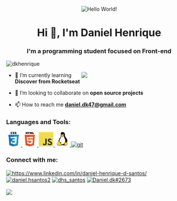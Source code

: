<p align="center"> <img width="300" src="https://raw.githubusercontent.com/gist/dkhenrique/4a8c5da0e061839b1aa793fc8fc487b6/raw/f9ce8cee5cb4adb22ef6290b134f87e2ce2b1ace/hellocard.svg" alt="Hello World!"/> </p>
<h1 align="center">Hi 👋, I'm Daniel Henrique</h1>
<h3 align="center">I'm a programming student focused on Front-end</h3>

<p align="left"> <img src="https://komarev.com/ghpvc/?username=dkhenrique&label=Profile%20views&color=0e75b6&style=flat" alt="dkhenrique" /> </p>
<img align="right" width="300" src="https://i2.wp.com/allhtaccess.info/wp-content/uploads/2018/03/programming.gif?fit=1281%2C716&ssl=1" />

- 🌱 I’m currently learning **Discover from Rocketseat**

- 👯 I’m looking to collaborate on **open source projects**

- 📫 How to reach me **daniel.dk47@gmail.com**



<h3 align="left">Languages and Tools:</h3>
<p align="left"> <a href="https://www.w3schools.com/css/" target="_blank" rel="noreferrer"> <img src="https://raw.githubusercontent.com/devicons/devicon/master/icons/css3/css3-original-wordmark.svg" alt="css3" width="40" height="40"/> </a> <a href="https://www.w3.org/html/" target="_blank" rel="noreferrer"> <img src="https://raw.githubusercontent.com/devicons/devicon/master/icons/html5/html5-original-wordmark.svg" alt="html5" width="40" height="40"/> </a> <a href="https://developer.mozilla.org/en-US/docs/Web/JavaScript" target="_blank" rel="noreferrer"> <img src="https://raw.githubusercontent.com/devicons/devicon/master/icons/javascript/javascript-original.svg" alt="javascript" width="40" height="40"/> </a> <a href="https://www.linux.org/" target="_blank" rel="noreferrer"> <img src="https://raw.githubusercontent.com/devicons/devicon/master/icons/linux/linux-original.svg" alt="linux" width="40" height="40"/> </a> <a href="https://git-scm.com/" target="_blank" rel="noreferrer"> <img src="https://www.vectorlogo.zone/logos/git-scm/git-scm-icon.svg" alt="git" width="40" height="40"/> </a> </p>

<h3 align="left">Connect with me:</h3>
<p align="left">
<a href="https://www.linkedin.com/in/daniel-henrique-d-santos/" target="_blank"><img align="center" src="https://raw.githubusercontent.com/rahuldkjain/github-profile-readme-generator/master/src/images/icons/Social/linked-in-alt.svg" alt="https://www.linkedin.com/in/daniel-henrique-d-santos/" height="30" width="40" /></a>
<a href="https://fb.com/daniel.hsantos2" target="_blank"><img align="center" src="https://raw.githubusercontent.com/rahuldkjain/github-profile-readme-generator/master/src/images/icons/Social/facebook.svg" alt="daniel.hsantos2" height="30" width="40" /></a>
<a href="https://instagram.com/dhs_santos" target="_blank"><img align="center" src="https://raw.githubusercontent.com/rahuldkjain/github-profile-readme-generator/master/src/images/icons/Social/instagram.svg" alt="dhs_santos" height="30" width="40" /></a>
<a href="https://discord.gg/Daniel.dk#2673" target="_blank"><img align="center" src="https://raw.githubusercontent.com/rahuldkjain/github-profile-readme-generator/master/src/images/icons/Social/discord.svg" alt="Daniel.dk#2673" height="30" width="40" /></a>
</p>


<a href="https://github.com/Gurupreet">
  <img align="center" src="https://github-readme-stats.vercel.app/api/top-langs/?username=dkhenrique&theme=dracula&hide_langs_below=1" />
</a>


